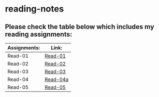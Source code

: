 # reading-notes
## **Please check the table below which includes my reading assignments:** 

|  **Assignments:**  |      **Link:**     |
|--------------------|--------------------|
|  Read-01           |[Read-01](Read-01)  |
|  Read-02           |[Read-02](Read-02)  |
|  Read-03           |[Read-03](Read-03)  |
|  Read-04           |[Read-04a](Read-04a)|
|  Read-05           |[Read-05](Read-05)  |
